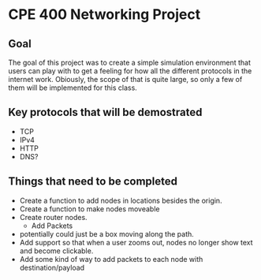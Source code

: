 # CPE 400 Networking Project
## Goal
The goal of this project was to create a simple simulation environment that users can play with to get a feeling for how all the different protocols in the internet work. Obiously, the scope of that is quite large, so only a few of them will be implemented for this class.


## Key protocols that will be demostrated
* TCP
* IPv4
* HTTP
* DNS?

## Things that need to be completed
* Create a function to add nodes in locations besides the origin.
* Create a function to make nodes moveable
* Create router nodes.
    * Add Packets
* potentially could just be a box moving along the path.
* Add support so that when a user zooms out, nodes no longer show text and become clickable.
* Add some kind of way to add packets to each node with destination/payload

